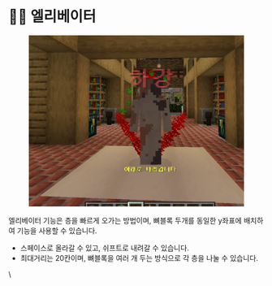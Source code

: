 # 🧗‍♀️ 엘리베이터

<figure><img src="../../.gitbook/assets/image (1).png" alt=""><figcaption></figcaption></figure>

엘리베이터 기능은 층을 빠르게 오가는 방법이며, 뼈블록 두개를 동일한 y좌표에  배치하여 기능을 사용할 수 있습니다.

* 스페이스로 올라갈 수 있고, 쉬프트로 내려갈 수 있습니다.
* 최대거리는 20칸이며, 뼈블록을 여러 개 두는 방식으로 각 층을 나눌 수 있습니다.

\
